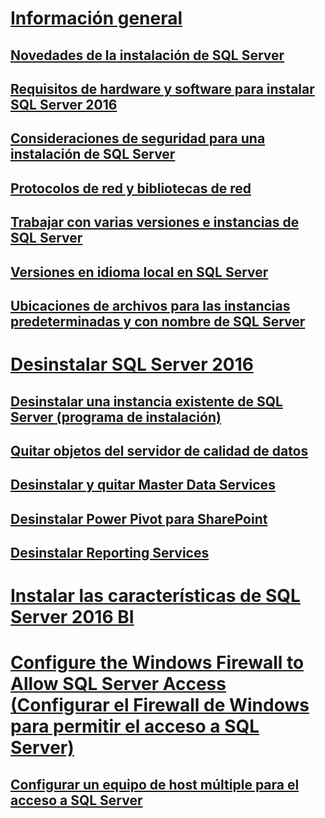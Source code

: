 # [Información general](planning-a-sql-server-installation.md)  
## [Novedades de la instalación de SQL Server](what-s-new-in-sql-server-installation.md)  
## [Requisitos de hardware y software para instalar SQL Server 2016](hardware-and-software-requirements-for-installing-sql-server.md)  
## [Consideraciones de seguridad para una instalación de SQL Server](security-considerations-for-a-sql-server-installation.md)  
## [Protocolos de red y bibliotecas de red](network-protocols-and-network-libraries.md)  
## [Trabajar con varias versiones e instancias de SQL Server](work-with-multiple-versions-and-instances-of-sql-server.md)  
## [Versiones en idioma local en SQL Server](local-language-versions-in-sql-server.md)  
## [Ubicaciones de archivos para las instancias predeterminadas y con nombre de SQL Server](file-locations-for-default-and-named-instances-of-sql-server.md)  
# [Desinstalar SQL Server 2016](uninstall-sql-server.md)  
## [Desinstalar una instancia existente de SQL Server (programa de instalación)](uninstall-an-existing-instance-of-sql-server-setup.md)  
## [Quitar objetos del servidor de calidad de datos](remove-data-quality-server-objects.md)  
## [Desinstalar y quitar Master Data Services](uninstall-and-remove-master-data-services.md)  
## [Desinstalar Power Pivot para SharePoint](uninstall-power-pivot-for-sharepoint.md)  
## [Desinstalar Reporting Services](uninstall-reporting-services.md)  
# [Instalar las características de SQL Server 2016 BI](install-sql-server-business-intelligence-features.md)
# [Configure the Windows Firewall to Allow SQL Server Access (Configurar el Firewall de Windows para permitir el acceso a SQL Server)](configure-the-windows-firewall-to-allow-sql-server-access.md)  
## [Configurar un equipo de host múltiple para el acceso a SQL Server](configure-a-multi-homed-computer-for-sql-server-access.md)  
